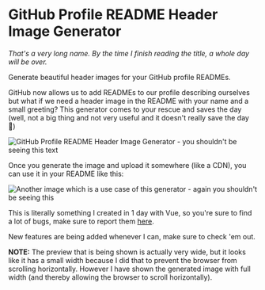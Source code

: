 # GitHub Profile README Header Image Generator

*That's a very long name. By the time I finish reading the title, a whole day will be over.*

Generate beautiful header images for your GitHub profile READMEs.

GitHub now allows us to add READMEs to our profile describing ourselves but what if we need a header image in the README with your name and a small greeting? This generator comes to your rescue and saves the day (well, not a big thing and not very useful and it doesn't really save the day :shrug:)

![GitHub Profile README Header Image Generator - you shouldn't be seeing this text](https://cdn.glitch.com/0a4f672e-7d5c-4254-8f5a-847c2924bdf6%2Fheader-image-readme-gen.gif?v=1594991782151)

Once you generate the image and upload it somewhere (like a CDN), you can use it in your README like this:

![Another image which is a use case of this generator - again you shouldn't be seeing this](https://cdn.glitch.com/0a4f672e-7d5c-4254-8f5a-847c2924bdf6%2FScreen%20Shot%202020-07-17%20at%205.19.18%20PM.png?v=1594991994508)

This is literally something I created in 1 day with Vue, so you're sure to find a lot of bugs, make sure to report them [here](https://github.com/khalby786/gh-readme-header-image-gen/issues).

New features are being added whenever I can, make sure to check 'em out.

**NOTE:** The preview that is being shown is actually very wide, but it looks like it has a small width because I did that to prevent the browser from scrolling horizontally. However I have shown the generated image with full width (and thereby allowing the browser to scroll horizontally).